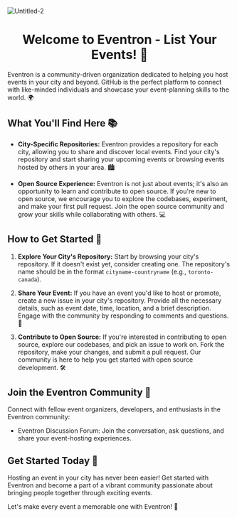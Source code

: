 ![Untitled-2](https://github.com/eventron/.github/assets/97366282/7e3eacc1-0994-47b9-8a6d-2ed90a4a5ddc)
<div align="center">
  <h1>Welcome to Eventron - List Your Events! 🎉</h1>
</div>


Eventron is a community-driven organization dedicated to helping you host events in your city and beyond. GitHub is the perfect platform to connect with like-minded individuals and showcase your event-planning skills to the world. 🌍

## What You'll Find Here 📚

- **City-Specific Repositories:** Eventron provides a repository for each city, allowing you to share and discover local events. Find your city's repository and start sharing your upcoming events or browsing events hosted by others in your area. 🏙️

- **Open Source Experience:** Eventron is not just about events; it's also an opportunity to learn and contribute to open source. If you're new to open source, we encourage you to explore the codebases, experiment, and make your first pull request. Join the open source community and grow your skills while collaborating with others. 💻

## How to Get Started 🚀

1. **Explore Your City's Repository:** Start by browsing your city's repository. If it doesn't exist yet, consider creating one. The repository's name should be in the format `cityname-countryname` (e.g., `toronto-canada`).

2. **Share Your Event:** If you have an event you'd like to host or promote, create a new issue in your city's repository. Provide all the necessary details, such as event date, time, location, and a brief description. Engage with the community by responding to comments and questions. 💬

3. **Contribute to Open Source:** If you're interested in contributing to open source, explore our codebases, and pick an issue to work on. Fork the repository, make your changes, and submit a pull request. Our community is here to help you get started with open source development. 🛠️

## Join the Eventron Community 🤝

Connect with fellow event organizers, developers, and enthusiasts in the Eventron community:

- Eventron Discussion Forum: Join the conversation, ask questions, and share your event-hosting experiences.

## Get Started Today 🎈

Hosting an event in your city has never been easier! Get started with Eventron and become a part of a vibrant community passionate about bringing people together through exciting events.

Let's make every event a memorable one with Eventron! 🌟
